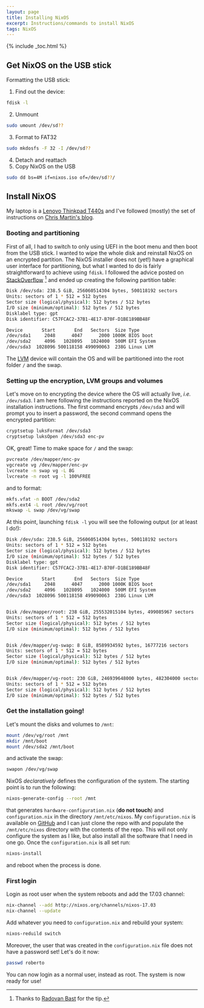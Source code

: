 ```yaml
---
layout: page
title: Installing NixOS
excerpt: Instructions/commands to install NixOS
tags: NixOS
---
```


{% include _toc.html %}

## Get NixOS on the USB stick

Formatting the USB stick:
1. Find out the device:

~~~ bash
fdisk -l
~~~
2. Unmount

~~~ bash
sudo umount /dev/sd??
~~~
3. Format to FAT32

~~~ bash
sudo mkdosfs -F 32 -I /dev/sd??
~~~
4. Detach and reattach
5. Copy NixOS on the USB

~~~ bash
sudo dd bs=4M if=nixos.iso of=/dev/sd??/
~~~

## Install NixOS

My laptop is a [Lenovo Thinkpad T440s](http://www3.lenovo.com/us/en/laptops/thinkpad/t-series/t440s/)
and I've followed (mostly) the set of instructions on [Chris Martin's blog](https://chris-martin.org/2015/installing-nixos).

### Booting and partitioning

First of all, I had to switch to only using UEFI in the boot menu and then boot from the USB stick.
I wanted to wipe the whole disk and reinstall NixOS on an encrypted partition.
The NixOS installer does not (yet!) have a graphical user interface for
partitioning, but what I wanted to do is fairly straightforward to achieve
using `fdisk`. I followed the advice posted on [StackOverflow](https://unix.stackexchange.com/a/190145) [^1]
and ended up creating the following partition table:

~~~ bash
Disk /dev/sda: 238.5 GiB, 256060514304 bytes, 500118192 sectors
Units: sectors of 1 * 512 = 512 bytes
Sector size (logical/physical): 512 bytes / 512 bytes
I/O size (minimum/optimal): 512 bytes / 512 bytes
Disklabel type: gpt
Disk identifier: C57FCAC2-37B1-4E17-B70F-D1BE189BB48F

Device       Start       End   Sectors  Size Type
/dev/sda1     2048      4047      2000 1000K BIOS boot
/dev/sda2     4096   1028095   1024000  500M EFI System
/dev/sda3  1028096 500118158 499090063  238G Linux LVM
~~~
The [LVM](https://en.wikipedia.org/wiki/Logical_Volume_Manager_(Linux)) device
will contain the OS and will be partitioned into the root folder `/` and the swap.

### Setting up the encryption, LVM groups and volumes

Let's move on to encrypting the device where the OS will actually live, _i.e._ `/dev/sda3`.
I am here following the instructions reported on the NixOS installation instructions.
The first command encrypts `/dev/sda3` and will prompt you to insert a
password, the second command opens the encrypted partition:

~~~ bash
cryptsetup luksFormat /dev/sda3
cryptsetup luksOpen /dev/sda3 enc-pv
~~~
OK, great! Time to make space for `/` and the swap:

~~~ bash
pvcreate /dev/mapper/enc-pv
vgcreate vg /dev/mapper/enc-pv
lvcreate -n swap vg -L 8G
lvcreate -n root vg -l 100%FREE
~~~
and to format:

~~~ bash
mkfs.vfat -n BOOT /dev/sda2
mkfs.ext4 -L root /dev/vg/root
mkswap -L swap /dev/vg/swap
~~~
At this point, launching `fdisk -l` you will see the following output (or at least I do!):

~~~ bash
Disk /dev/sda: 238.5 GiB, 256060514304 bytes, 500118192 sectors
Units: sectors of 1 * 512 = 512 bytes
Sector size (logical/physical): 512 bytes / 512 bytes
I/O size (minimum/optimal): 512 bytes / 512 bytes
Disklabel type: gpt
Disk identifier: C57FCAC2-37B1-4E17-B70F-D1BE189BB48F

Device       Start       End   Sectors  Size Type
/dev/sda1     2048      4047      2000 1000K BIOS boot
/dev/sda2     4096   1028095   1024000  500M EFI System
/dev/sda3  1028096 500118158 499090063  238G Linux LVM


Disk /dev/mapper/root: 238 GiB, 255532015104 bytes, 499085967 sectors
Units: sectors of 1 * 512 = 512 bytes
Sector size (logical/physical): 512 bytes / 512 bytes
I/O size (minimum/optimal): 512 bytes / 512 bytes


Disk /dev/mapper/vg-swap: 8 GiB, 8589934592 bytes, 16777216 sectors
Units: sectors of 1 * 512 = 512 bytes
Sector size (logical/physical): 512 bytes / 512 bytes
I/O size (minimum/optimal): 512 bytes / 512 bytes


Disk /dev/mapper/vg-root: 230 GiB, 246939648000 bytes, 482304000 sectors
Units: sectors of 1 * 512 = 512 bytes
Sector size (logical/physical): 512 bytes / 512 bytes
I/O size (minimum/optimal): 512 bytes / 512 bytes
~~~

### Get the installation going!

Let's mount the disks and volumes to `/mnt`:

~~~ bash
mount /dev/vg/root /mnt
mkdir /mnt/boot
mount /dev/sda2 /mnt/boot
~~~
and activate the swap:

~~~ bash
swapon /dev/vg/swap
~~~

NixOS _declaratively_ defines the configuration of the system.
The starting point is to run the following:

~~~ bash
nixos-generate-config --root /mnt
~~~
that generates `hardware-configuration.nix` (**do not touch**) and
`configuration.nix` in the directory `/mnt/etc/nixos`.
My `configuration.nix` is available on
[GitHub](https://github.com/robertodr/nixos-configuration) and I can just clone
the repo with and populate the `/mnt/etc/nixos` directory with the contents of
the repo. This will not only configure the system as I like, but also install
all the software that I need in one go.
Once the `configuration.nix` is all set run:

~~~ bash
nixos-install
~~~
and reboot when the process is done.

### First login

Login as root user when the system reboots and add the 17.03 channel: 

~~~ bash
nix-channel --add http://nixos.org/channels/nixos-17.03
nix-channel --update
~~~
Add whatever you need to `configuration.nix` and rebuild your system:

~~~ bash
nixos-reduild switch
~~~

Moreover, the user that was created in the `configuration.nix` file does not have a password set! Let's do it now:

~~~ bash
passwd roberto
~~~
You can now login as a normal user, instead as root.
The system is now ready for use!


[^1]: Thanks to [Radovan Bast](bast.fr) for the tip.
